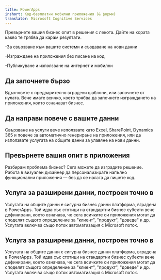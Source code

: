 ```yaml
---
title: PowerApps
inshort: Код-безплатни мобилни приложения (& форми)
translator: Microsoft Cognitive Services
---
```


Превърнете вашия бизнес опит в решения с лекота. Дайте на хората какво те трябва да карам резултати.

-За свързване към вашите системи и създаване на нови данни

-Изграждане на приложения без писане на код

-Публикуване и използване на интернет и мобилни

## Да започнете бързо
Вдъхновете с предварително вградени шаблони, или започнете от нулата. Вече имате всичко, което трябва да започнете изграждането на приложения, които означават бизнес.

## Да направи повече с вашите данни
Свързване на услуги вече използвате като Excel, SharePoint, Dynamics 365 и повече за автоматично генериране на приложения, или да използвате услугата на общите данни за улавяне на нови данни.

## Превърнете вашия опит в приложения
Разбирам проблема бизнес? Сега можете да изградите решение. Работа в визуален дизайнер да персонализирате напълно функционални приложения — без да се налага да пишете код.

## Услуга за разширени данни, построен точно в
Услугата на общите данни е сигурна бизнес данни платформа, вградена в PowerApps. Той идва със стотици на стандартни бизнес субекти вече дефинирани, което означава, че сега всичките си приложения могат да споделят същото определение за "клиент", "продукт", "доведе" и др. Услугата включва също поток автоматизация с Microsoft поток.

## Услуга за разширени данни, построен точно в
Услугата на общите данни е сигурна бизнес данни платформа, вградена в PowerApps. Той идва със стотици на стандартни бизнес субекти вече дефинирани, което означава, че сега всичките си приложения могат да споделят същото определение за "клиент", "продукт", "доведе" и др. Услугата включва също поток автоматизация с Microsoft поток.



